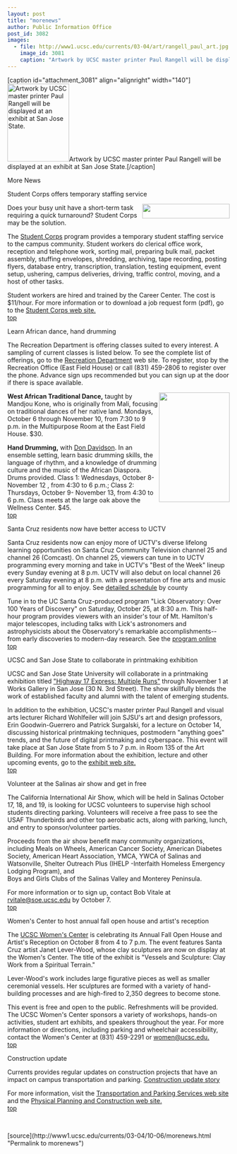 ```yaml
---
layout: post
title: "morenews"
author: Public Information Office
post_id: 3082
images:
  - file: http://www1.ucsc.edu/currents/03-04/art/rangell_paul_art.jpg
    image_id: 3081
    caption: "Artwork by UCSC master printer Paul Rangell will be displayed at an exhibit at San Jose State."
---
```


[caption id="attachment_3081" align="alignright" width="140"]<a href="http://localhost/mysite/wp-content/uploads/2003/10/rangell_paul_art.jpg"><img class="size-full wp-image-3081" src="http://localhost/mysite/wp-content/uploads/2003/10/rangell_paul_art.jpg" alt="Artwork by UCSC master printer Paul Rangell will be displayed at an exhibit at San Jose State." width="140" height="176" /></a>Artwork by UCSC master printer Paul Rangell will be displayed at an exhibit at San Jose State.[/caption]
<p class="pagehead">
  More News
</p>
<p class="sectionhead">
  <a name="corps" id="corps"></a>Student Corps offers temporary staffing service
</p>
<p>
  <img align="right" height="33" src="../art/student_corp_banner.140.jpg" width="198" alt="">Does your busy unit have a short-term task requiring a quick turnaround? Student Corps may be the solution.
</p>
<p>
  The <a href="http://www2.ucsc.edu/careers/staff/studentcorps.html">Student Corps</a> program provides a temporary student staffing service to the campus community. Student workers do clerical office work, reception and telephone work, sorting mail, preparing bulk mail, packet assembly, stuffing envelopes, shredding, archiving, tape recording, posting flyers, database entry, transcription, translation, testing equipment, event setup, ushering, campus deliveries, driving, traffic control, moving, and a host of other tasks.
</p>
<p>
  Student workers are hired and trained by the Career Center. The cost is $11/hour. For more information or to download a job request form (pdf), go to the <a href="http://www2.ucsc.edu/careers/staff/studentcorps.html">Student Corps web site.</a><br>
  <a href="#corps">top</a>
</p>
<p class="sectionhead">
  <a name="dance" id="dance"></a>Learn African dance, hand drumming
</p>
<p>
  The Recreation Department is offering classes suited to every interest. A sampling of current classes is listed below. To see the complete list of offerings, go to the <a href="http://www.ucsc.edu/opers/rec/index.html">Recreation Department</a> web site. To register, stop by the Recreation Office (East Field House) or call (831) 459-2806 to register over the phone. Advance sign ups recommended but you can sign up at the door if there is space available.
</p>
<p>
  <b><img align="right" height="248" src="../art/african_dance.160.jpg" width="160" alt="">West African Traditional Dance,</b> taught by Mandjou Kone, who is originally from Mali, focusing on traditional dances of her native land. Mondays, October 6 through November 10, from 7:30 to 9 p.m. in the Multipurpose Room at the East Field House. $30.
</p>
<p>
  <b>Hand Drumming,</b> with <a href="mailto:davidson@cruzio.com">Don Davidson</a>. In an ensemble setting, learn basic drumming skills, the language of rhythm, and a knowledge of drumming culture and the music of the African Diaspora. Drums provided. Class 1: Wednesdays, October 8-November 12 , from 4:30 to 6 p.m.; Class 2: Thursdays, October 9- November 13, from 4:30 to 6 p.m. Class meets at the large oak above the Wellness Center. $45.<br>
  <a href="#corps">top</a>
</p>
<p class="sectionhead">
  <a name="uctv" id="uctv"></a>Santa Cruz residents now have better access to UCTV
</p>
<p>
  Santa Cruz residents now can enjoy more of UCTV's diverse lifelong learning opportunities on Santa Cruz Community Television channel 25 and channel 26 (Comcast). On channel 25, viewers can tune in to UCTV programming every morning and take in UCTV's "Best of the Week" lineup every Sunday evening at 8 p.m. UCTV will also debut on local channel 26 every Saturday evening at 8 p.m. with a presentation of fine arts and music programming for all to enjoy. See <a href="http://www.uctv.tv/cable/">detailed schedule</a> by county
</p>
<p>
  Tune in to the UC Santa Cruz-produced program "Lick Observatory: Over 100 Years of Discovery" on Saturday, October 25, at 8:30 a.m. This half-hour program provides viewers with an insider's tour of Mt. Hamilton's major telescopes, including talks with Lick's astronomers and astrophysicists about the Observatory's remarkable accomplishments--from early discoveries to modern-day research. See the <a href="http://www.uctv.tv/library-test.asp?showID=5928">program online</a><br>
  <a href="#corps">top</a><br>
</p>
<p>
  <span class="sectionhead"><a name="exhibit" id="exhibit"></a>UCSC and San Jose State to collaborate in printmaking exhibition</span><br>
</p>
<p>
  UCSC and San Jose State University will collaborate in a printmaking exhibition titled <a href="http://people.ucsc.edu/%7Ebberg/hwy17works.html">"Highway 17 Express: Multiple Runs"</a> through November 1 at Works Gallery in San Jose (30 N. 3rd Street). The show skillfully blends the work of established faculty and alumni with the talent of emerging students.<br>
</p>
<p>
  In addition to the exhibition, UCSC's master printer Paul Rangell and visual arts lecturer Richard Wohlfeiler will join SJSU's art and design professors, Erin Goodwin-Guerrero and Patrick Surgalski, for a lecture on October 14, discussing historical printmaking techniques, postmodern "anything goes" trends, and the future of digital printmaking and cyberspace. This event will take place at San Jose State from 5 to 7 p.m. in Room 135 of the Art Building. For more information about the exhibition, lecture and other upcoming events, go to the <a href="http://people.ucsc.edu/%7Ebberg/hwy17works.html">exhibit web site.</a><br>
  <a href="#corps">top</a>
</p>
<p>
  <span class="sectionhead"><a name="air_show" id="air_show"></a>Volunteer at the Salinas air show and get in free</span><br>
</p>
<p>
  The California International Air Show, which will be held in Salinas October 17, 18, and 19, is looking for UCSC volunteers to supervise high school students directing parking. Volunteers will receive a free pass to see the USAF Thunderbirds and other top aerobatic acts, along with parking, lunch, and entry to sponsor/volunteer parties.
</p>
<p>
  Proceeds from the air show benefit many community organizations, including Meals on Wheels, American Cancer Society, American Diabetes Society, American Heart Association, YMCA, YWCA of Salinas and Watsonville, Shelter Outreach Plus (IHELP -Interfaith Homeless Emergency Lodging Program), and<br>
  Boys and Girls Clubs of the Salinas Valley and Monterey Peninsula.
</p>
<p>
  For more information or to sign up, contact Bob Vitale at <a href="mailto:rvitale@soe.ucsc.edu">rvitale@soe.ucsc.edu</a> by October 7.<br>
  <a href="#corps">top</a><br>
</p>
<p>
  <a name="open_house" id="open_house"></a><span class="sectionhead">Women's Center to host annual fall open house and artist's reception</span>
</p>
<p>
  The <a href="http://www2.ucsc.edu/wmcenter/index2.html">UCSC Women's Center</a> is celebrating its Annual Fall Open House and Artist's Reception on October 8 from 4 to 7 p.m. The event features Santa Cruz artist Janet Lever-Wood, whose clay sculptures are now on display at the Women's Center. The title of the exhibit is "Vessels and Sculpture: Clay Work from a Spiritual Terrain."<br>
</p>
<p>
  Lever-Wood's work includes large figurative pieces as well as smaller ceremonial vessels. Her sculptures are formed with a variety of hand-building processes and are high-fired to 2,350 degrees to become stone.<br>
</p>
<p>
  This event is free and open to the public. Refreshments will be provided. The UCSC Women's Center sponsors a variety of workshops, hands-on activities, student art exhibits, and speakers throughout the year. For more information or directions, including parking and wheelchair accessibility, contact the Women's Center at (831) 459-2291 or <a href="mailto:women@ucsc.edu">women@ucsc.edu.<br></a><a href="#corps">top</a>
</p>
<p class="sectionhead">
  <a name="construction" id="construction"></a>Construction update
</p>
<p>
  Currents provides regular updates on construction projects that have an impact on campus transportation and parking. <a href="http://www.ucsc.edu/about/construction_plans.html">Construction update story</a>
</p>
<p>
  For more information, visit the <a href="http://www2.ucsc.edu/taps/">Transportation and Parking Services web site</a> and the <a href="http://www2.ucsc.edu/ppc/">Physical Planning and Construction web site.<br></a><a href="#corps">top</a> <a href="#lecture"></a> <a href="#law"></a>
</p>
<p>
  <br>
</p>
<p>

</p>
[source](http://www1.ucsc.edu/currents/03-04/10-06/morenews.html "Permalink to morenews")
